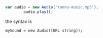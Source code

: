 ```javascript
var audio = new Audio('tannu-music.mp3');
        audio.play();
```
the syntax is

```
mySound = new Audio([URL string]);
```


